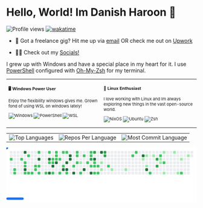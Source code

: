 
# Hello, World! Im Danish Haroon 👋

![Profile views](https://komarev.com/ghpvc/?username=mdanishharoon&label=Profile%20views&color=60598F&style=flat)
[![wakatime](https://wakatime.com/badge/user/f174fb08-b0d3-44cc-8552-a18458e287a8.svg)](https://wakatime.com/@f174fb08-b0d3-44cc-8552-a18458e287a8)

<div class="github-introduction">



</div>

- 💼 Got a freelance gig? Hit me up via <a href="mailto:danishh.h@icloud.com">email</a> OR check me out on <a href="https://www.upwork.com/freelancers/~01b9a46df790944107?mp_source=share">Upwork</a>

- 👋🏼 Check out my  <a href="https://danish-h.carrd.co/"> Socials! </a>
  
 I grew up with Windows and have a special place in my heart for it. 
 I use <a href="https://docs.microsoft.com/en-us/powershell/" target="_blank">PowerShell</a> configured with <a href="https://[ohmyzsh.dev](https://ohmyz.sh/)/" target="_blank">Oh-My-Zsh</a> for my terminal.


<div class="table-devenvironment">
  <table style="font-size: 11px">
  <tr>
  <td valign="top" width="50%">
  
  #### 🖥️ Windows Power User

  Enjoy the flexibility windows gives me. Grown fond of using WSL on windows lately!
  
  ![Windows](https://img.shields.io/badge/-Windows-503D4D?style=flat&logo=windows&logoColor=#0078D6)
  ![PowerShell](https://img.shields.io/badge/-PowerShell-000000?style=flat&logo=powershell&logoColor=#5391FE)
  ![WSL](https://img.shields.io/badge/-WSL-000000?style=flat&logo=windows-subsystem-for-linux&logoColor=#FCC624)
  
  </td>
  <td valign="top" width="50%">
  
  #### 🐧 Linux Enthusiast
  
  I love working with Linux and Im always exploring new things in the vast open-source world.
  
  ![NixOS](https://img.shields.io/badge/-NixOS-000000?style=flat&logo=nixos&logoColor=#FCC624)
  ![Ubuntu](https://img.shields.io/badge/-Ubuntu-000000?style=flat&logo=ubuntu&logoColor=#E95420)
  ![Zsh](https://img.shields.io/badge/-Zsh-000000?style=flat&logo=zsh&logoColor=#5391FE)

  
  </td>
  </tr>
  </table>
</div>

<div align="center">
<table>
  <tr>
    <td>
      <img src="https://github-readme-stats.vercel.app/api/top-langs/?username=mdanishharoon&hide=html&hide_border=true&layout=compact&langs_count=8&theme=onedark" alt="Top Languages">
    </td>
    <td>
      <img src="https://github-profile-summary-cards.vercel.app/api/cards/repos-per-language?username=mdanishharoon&theme=onedark&hide_border=true" alt="Repos Per Language">
    </td>
    <td>
      <img src="https://github-readme-stats.vercel.app/api?username=mdanishharoon&show_icons=true&theme=onedark&hide_border=true" alt="Most Commit Language">
    </td>
  </tr>
</table>

<picture>
  <source
    media="(prefers-color-scheme: dark)"
    srcset="images/breakout-dark.svg"
  />
  <source
    media="(prefers-color-scheme: light)"
    srcset="images/breakout-light.svg"
  />
  <img alt="Breakout Game" src="images/breakout-light.svg" />
</picture>
